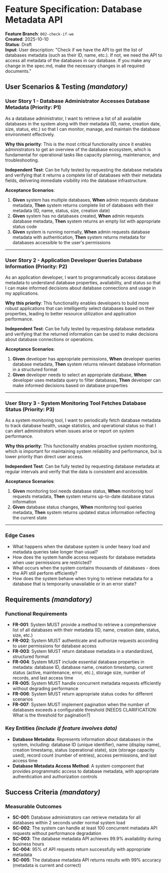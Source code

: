 # Feature Specification: Database Metadata API

**Feature Branch**: `002-check-if-we`  
**Created**: 2025-10-10  
**Status**: Draft  
**Input**: User description: "Check if we have the API to get the list of databases metadata (such as their ID, name, etc.). If not, we need the API to access all metadata of the databases in our database. If you make any change in the spec.md, make the necessary changes in all required documents."

## User Scenarios & Testing *(mandatory)*

### User Story 1 - Database Administrator Accesses Database Metadata (Priority: P1)

As a database administrator, I want to retrieve a list of all available databases in the system along with their metadata (ID, name, creation date, size, status, etc.) so that I can monitor, manage, and maintain the database environment effectively.

**Why this priority**: This is the most critical functionality since it enables administrators to get an overview of the database ecosystem, which is fundamental for operational tasks like capacity planning, maintenance, and troubleshooting.

**Independent Test**: Can be fully tested by requesting the database metadata and verifying that it returns a complete list of databases with their metadata fields, delivering immediate visibility into the database infrastructure.

**Acceptance Scenarios**:

1. **Given** system has multiple databases, **When** admin requests database metadata, **Then** system returns complete list of databases with their metadata (ID, name, status, size, creation date)
2. **Given** system has no databases created, **When** admin requests database metadata, **Then** system returns an empty list with appropriate status code
3. **Given** system is running normally, **When** admin requests database metadata with authentication, **Then** system returns metadata for databases accessible to the user's permissions

---

### User Story 2 - Application Developer Queries Database Information (Priority: P2)

As an application developer, I want to programmatically access database metadata to understand database properties, availability, and status so that I can make informed decisions about database connections and usage in my applications.

**Why this priority**: This functionality enables developers to build more robust applications that can intelligently select databases based on their properties, leading to better resource utilization and application performance.

**Independent Test**: Can be fully tested by requesting database metadata and verifying that the returned information can be used to make decisions about database connections or operations.

**Acceptance Scenarios**:

1. **Given** developer has appropriate permissions, **When** developer queries database metadata, **Then** system returns relevant database information in a structured format
2. **Given** developer needs to select an appropriate database, **When** developer uses metadata query to filter databases, **Then** developer can make informed decisions based on database properties

---

### User Story 3 - System Monitoring Tool Fetches Database Status (Priority: P3)

As a system monitoring tool, I want to periodically fetch database metadata to track database health, usage statistics, and operational status so that I can alert administrators when issues arise or report on system performance.

**Why this priority**: This functionality enables proactive system monitoring, which is important for maintaining system reliability and performance, but is lower priority than direct user access.

**Independent Test**: Can be fully tested by requesting database metadata at regular intervals and verify that the data is consistent and accessible.

**Acceptance Scenarios**:

1. **Given** monitoring tool needs database status, **When** monitoring tool requests metadata, **Then** system returns up-to-date database status information
2. **Given** database status changes, **When** monitoring tool queries metadata, **Then** system returns updated status information reflecting the current state

---

### Edge Cases

- What happens when the database system is under heavy load and metadata queries take longer than usual?
- How does the system handle access requests for database metadata when user permissions are restricted?
- What occurs when the system contains thousands of databases - does the API still perform efficiently?
- How does the system behave when trying to retrieve metadata for a database that is temporarily unavailable or in an error state?

## Requirements *(mandatory)*

### Functional Requirements

- **FR-001**: System MUST provide a method to retrieve a comprehensive list of all databases with their metadata (ID, name, creation date, status, size, etc.)
- **FR-002**: System MUST authenticate and authorize requests according to user permissions for database access
- **FR-003**: System MUST return database metadata in a standardized, structured format
- **FR-004**: System MUST include essential database properties in metadata: database ID, database name, creation timestamp, current status (active, maintenance, error, etc.), storage size, number of records, and last access time
- **FR-005**: System MUST handle concurrent metadata requests efficiently without degrading performance
- **FR-006**: System MUST return appropriate status codes for different scenarios
- **FR-007**: System MUST implement pagination when the number of databases exceeds a configurable threshold [NEEDS CLARIFICATION: What is the threshold for pagination?]

### Key Entities *(include if feature involves data)*

- **Database Metadata**: Represents information about databases in the system, including: database ID (unique identifier), name (display name), creation timestamp, status (operational state), size (storage capacity used), record count (number of entries), access permissions, and last access time
- **Database Metadata Access Method**: A system component that provides programmatic access to database metadata, with appropriate authentication and authorization controls

## Success Criteria *(mandatory)*

### Measurable Outcomes

- **SC-001**: Database administrators can retrieve metadata for all databases within 2 seconds under normal system load
- **SC-002**: The system can handle at least 100 concurrent metadata API requests without performance degradation
- **SC-003**: The database metadata API achieves 99.9% availability during business hours
- **SC-004**: 95% of API requests return successfully with appropriate metadata
- **SC-005**: The database metadata API returns results with 99% accuracy (metadata is current and correct)